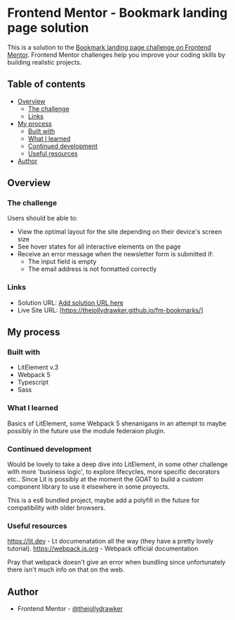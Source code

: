 # Frontend Mentor - Bookmark landing page solution

This is a solution to the [Bookmark landing page challenge on Frontend Mentor](https://www.frontendmentor.io/challenges/bookmark-landing-page-5d0b588a9edda32581d29158). Frontend Mentor challenges help you improve your coding skills by building realistic projects. 

## Table of contents

- [Overview](#overview)
  - [The challenge](#the-challenge)
  - [Links](#links)
- [My process](#my-process)
  - [Built with](#built-with)
  - [What I learned](#what-i-learned)
  - [Continued development](#continued-development)
  - [Useful resources](#useful-resources)
- [Author](#author)

## Overview

### The challenge

Users should be able to:

- View the optimal layout for the site depending on their device's screen size
- See hover states for all interactive elements on the page
- Receive an error message when the newsletter form is submitted if:
  - The input field is empty
  - The email address is not formatted correctly

### Links

- Solution URL: [Add solution URL here](https://your-solution-url.com)
- Live Site URL: [https://thejollydrawker.github.io/fm-bookmarks/]

## My process

### Built with

- LitElement v.3
- Webpack 5
- Typescript
- Sass

### What I learned

Basics of LitElement, some Webpack 5 shenanigans in an attempt to maybe possibly in the future use the module federaion plugin.

### Continued development

Would be lovely to take a deep dive into LitElement, in some other challenge with more 'business logic', to explore lifecycles, more specific decorators etc.. Since Lit is possibly at the moment the GOAT to build a custom component library to use it elsewhere in some proyects.

This is a es6 bundled project, maybe add a polyfill in the future for compatibility with older browsers.

### Useful resources

https://lit.dev - Lt documenatation all the way (they have a pretty lovely tutorial).
https://webpack.js.org - Webpack official documentation

Pray that webpack doesn't give an error when bundling since unfortunately there isn't much info on that on the web.

## Author

- Frontend Mentor - [@thejollydrawker](https://www.frontendmentor.io/profile/thejollydrawker)
